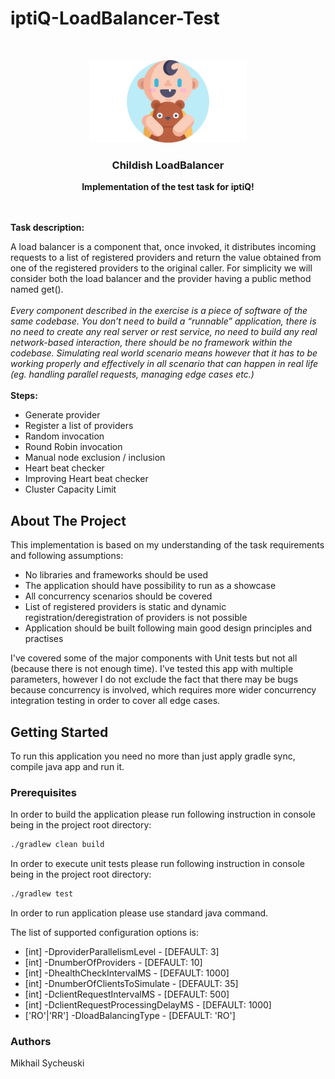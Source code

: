 # iptiQ-LoadBalancer-Test

<!-- PROJECT LOGO -->
<br />
<p align="center">
  <img src="docs/images/baby-image.png" alt="Logo" width="50%" height="50%">

  <h3 align="center">Childish LoadBalancer</h3>
  <p align="center">
    <b>Implementation of the test task for iptiQ!</b>
    <br />
    <br />
    <br />
  </p> 
</p>

<p><b>Task description:</b></p>
<p>
  A load balancer is a component that, once invoked, it distributes incoming requests to a list of registered providers and return the value obtained from one of the registered providers to the original caller. For simplicity we will consider both the load balancer and the provider having a public method named get().
  <br />
  <br />
  <i>Every component described in the exercise is a piece of software of the same codebase. You don’t need to build a “runnable” application, there is no need to create any real server or rest service, no need to build any real network-based interaction, there should be no framework within the codebase. Simulating real world scenario means however that it has to be working properly and effectively in all scenario that can happen in real life (eg. handling parallel requests, managing edge cases etc.)</i>
  <br />
  <br />
  <b>Steps:</b>
  <ul>
      <li>
          Generate provider
      </li>
      <li>
          Register a list of providers
      </li>
      <li>
          Random invocation
      </li>        
      <li>
          Round Robin invocation
      </li>
      <li>
          Manual node exclusion / inclusion
      </li>
      <li>
          Heart beat checker
      </li>
      <li>
          Improving Heart beat checker
      </li> 
      <li>
          Cluster Capacity Limit
      </li>               
  </ul>
</p>



<!-- ABOUT THE PROJECT -->
## About The Project

This implementation is based on my understanding of the task requirements and following assumptions:
* No libraries and frameworks should be used
* The application should have possibility to run as a showcase
* All concurrency scenarios should be covered
* List of registered providers is static and dynamic registration/deregistration of providers is not possible
* Application should be built following main good design principles and practises

I've covered some of the major components with Unit tests but not all (because there is not enough time).
I've tested this app with multiple parameters, 
however I do not exclude the fact that there may be bugs because concurrency is involved,
which requires more wider concurrency integration testing in order to cover all edge cases.

<!-- GETTING STARTED -->
## Getting Started

To run this application you need no more than just apply gradle sync, compile java app and run it.

### Prerequisites

In order to build the application please run following instruction in console being in the project root directory:
```sh
./gradlew clean build
```

In order to execute unit tests please run following instruction in console being in the project root directory:
```sh
./gradlew test
```

In order to run application please use standard java command.

The list of supported configuration options is:
* [int] -DproviderParallelismLevel - [DEFAULT: 3]
* [int] -DnumberOfProviders - [DEFAULT: 10]
* [int] -DhealthCheckIntervalMS - [DEFAULT: 1000]
* [int] -DnumberOfClientsToSimulate - [DEFAULT: 35]
* [int] -DclientRequestIntervalMS - [DEFAULT: 500]
* [int] -DclientRequestProcessingDelayMS - [DEFAULT: 1000]
* ['RO'|'RR'] -DloadBalancingType - [DEFAULT: 'RO']

### Authors

Mikhail Sycheuski



